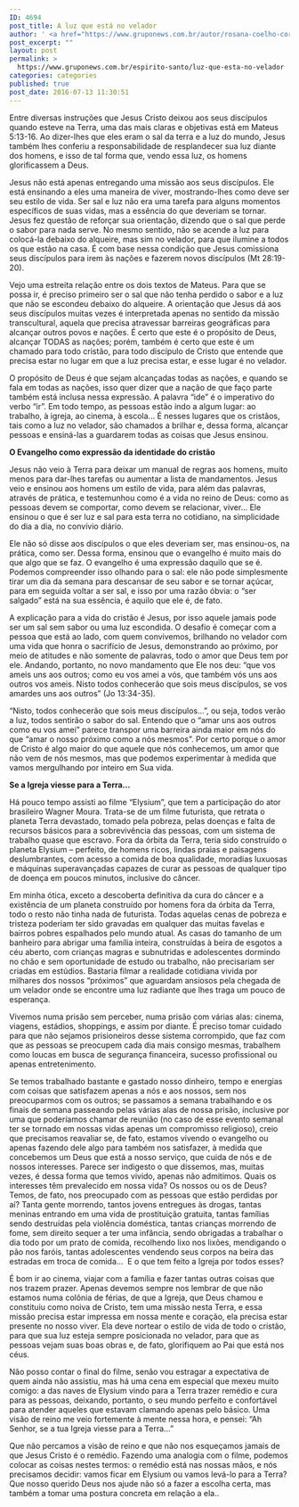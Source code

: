 ```yaml
---
ID: 4694
post_title: A luz que está no velador
author: ' <a href="https://www.gruponews.com.br/autor/rosana-coelho-correa-de-oliveira" rel="tag">Rosana Coelho Correa de Oliveira</a>'
post_excerpt: ""
layout: post
permalink: >
  https://www.gruponews.com.br/espirito-santo/luz-que-esta-no-velador
categories: categories
published: true
post_date: 2016-07-13 11:30:51
---
```

<p class="p1"><span class="s1">E</span><span class="s1">ntre diversas instruções que Jesus Cristo deixou aos seus discípulos quando esteve na Terra, uma das mais claras e objetivas está em Mateus 5:13-16. Ao dizer-lhes que eles eram o sal da terra e a luz do mundo, Jesus também lhes conferiu a responsabilidade de resplandecer sua luz diante dos homens, e isso de tal forma que, vendo essa luz, os homens glorificassem a Deus.</span></p>
<p class="p3"><span class="s1">Jesus não está apenas entregando uma missão aos seus discípulos. Ele está ensinando a eles uma maneira de viver, mostrando-lhes como deve ser seu estilo de vida. Ser sal e luz não era uma tarefa para alguns momentos específicos de suas vidas, mas a essência do que deveriam se tornar. Jesus fez questão de reforçar sua orientação, dizendo que o sal que perde o sabor para nada serve. No mesmo sentido, não se acende a luz para colocá-la debaixo do alqueire, mas sim no velador, para que ilumine a todos os que estão na casa. É com base nessa condição que Jesus comissiona seus discípulos para irem às nações e fazerem novos discípulos (Mt 28:19-20). </span></p>
<p class="p3"><span class="s1">Vejo uma estreita relação entre os dois textos de Mateus. Para que se possa ir, é preciso primeiro ser o sal que não tenha perdido o sabor e a luz que não se escondeu debaixo do alqueire. A orientação que Jesus dá aos seus discípulos muitas vezes é interpretada apenas no sentido da missão transcultural, aquela que precisa atravessar barreiras geográficas para alcançar outros povos e nações. É certo que este é o propósito de Deus, alcançar TODAS as nações; porém, também é certo que este é um chamado para todo cristão, para todo discípulo de Cristo que entende que precisa estar no lugar em que a luz precisa estar, e esse lugar é no velador.</span></p>
<p class="p3"><span class="s1">O propósito de Deus é que sejam alcançadas todas as nações, e quando se fala em todas as nações, isso quer dizer que a nação de que faço parte também está inclusa nessa expressão. A palavra “ide” é o imperativo do verbo “ir”. Em todo tempo, as pessoas estão indo a algum lugar: ao trabalho, à igreja, ao cinema, à escola... É nesses lugares que os cristãos, tais como a luz no velador, são chamados a brilhar e, dessa forma, alcançar pessoas e ensiná-las a guardarem todas as coisas que Jesus ensinou. </span></p>
<p class="p4"><span class="s1"><b>O Evangelho como expressão da identidade do cristão</b></span></p>
<p class="p2"><span class="s1">Jesus não veio à Terra para deixar um manual de regras aos homens, muito menos para dar-lhes tarefas ou aumentar a lista de mandamentos. Jesus veio e ensinou aos homens um estilo de vida, para além das palavras, através de prática, e testemunhou como é a vida no reino de Deus: como as pessoas devem se comportar, como devem se relacionar, viver... Ele ensinou o que é ser luz e sal para esta terra no cotidiano, na simplicidade do dia a dia, no convívio diário. </span></p>
<p class="p3"><span class="s1">Ele não só disse aos discípulos o que eles deveriam ser, mas ensinou-os, na prática, como ser. Dessa forma, ensinou que o evangelho é muito mais do que algo que se faz. O evangelho é uma expressão daquilo que se é. Podemos compreender isso olhando para o sal: ele não pode simplesmente tirar um dia da semana para descansar de seu sabor e se tornar açúcar, para em seguida voltar a ser sal, e isso por uma razão óbvia: o “ser salgado” está na sua essência, é aquilo que ele é, de fato.</span></p>
<p class="p3"><span class="s1">A explicação para a vida do cristão é Jesus, por isso aquele jamais pode ser um sal sem sabor ou uma luz escondida. O desafio é começar com a pessoa que está ao lado, com quem convivemos, brilhando no velador com uma vida que honra o sacrifício de Jesus, demonstrando ao próximo, por meio de atitudes e não somente de palavras, todo o amor que Deus tem por ele. Andando, portanto, no novo mandamento que Ele nos deu: “que vos ameis uns aos outros; como eu vos amei a vós, que também vós uns aos outros vos ameis. Nisto todos conhecerão que sois meus discípulos, se vos amardes uns aos outros” (Jo 13:34-35).</span></p>
<p class="p3"><span class="s1">“Nisto, todos conhecerão que sois meus discípulos...”, ou seja, todos verão a luz, todos sentirão o sabor do sal. Entendo que o “amar uns aos outros como eu vos amei” parece transpor uma barreira ainda maior em nós do que “amar o nosso próximo como a nós mesmos”. Por certo porque o amor de Cristo é algo maior do que aquele que nós conhecemos, um amor que não vem de nós mesmos, mas que podemos experimentar à medida que vamos mergulhando por inteiro em Sua vida.</span></p>
<p class="p4"><span class="s1"><b>Se a Igreja viesse para a Terra...</b></span></p>
<p class="p2"><span class="s1">Há pouco tempo assisti ao filme “Elysium”, que tem a participação do ator brasileiro Wagner Moura. Trata-se de um filme futurista, que retrata o planeta Terra devastado, tomado pela pobreza, pelas doenças e falta de recursos básicos para a sobrevivência das pessoas, com um sistema de trabalho quase que escravo. Fora da órbita da Terra, teria sido construído o planeta Elysium – perfeito, de homens ricos, lindas praias e paisagens deslumbrantes, com acesso a comida de boa qualidade, moradias luxuosas e máquinas superavançadas capazes de curar as pessoas de qualquer tipo de doença em poucos minutos, inclusive do câncer. </span></p>
<p class="p3"><span class="s1">Em minha ótica, exceto a descoberta definitiva da cura do câncer e a existência de um planeta construído por homens fora da órbita da Terra, todo o resto não tinha nada de futurista. Todas aquelas cenas de pobreza e tristeza poderiam ter sido gravadas em qualquer das muitas favelas e bairros pobres espalhados pelo mundo atual. As casas do tamanho de um banheiro para abrigar uma família inteira, construídas à beira de esgotos a céu aberto, com crianças magras e subnutridas e adolescentes dormindo no chão e sem oportunidade de estudo ou trabalho, não precisariam ser criadas em estúdios. Bastaria filmar a realidade cotidiana vivida por milhares dos nossos “próximos” que aguardam ansiosos pela chegada de um velador onde se encontre uma luz radiante que lhes traga um pouco de esperança.</span></p>
<p class="p3"><span class="s1">Vivemos numa prisão sem perceber, numa prisão com várias alas: cinema, viagens, estádios, shoppings, e assim por diante. É preciso tomar cuidado para que não sejamos prisioneiros desse sistema corrompido, que faz com que as pessoas se preocupem cada dia mais consigo mesmas, trabalhem como loucas em busca de segurança financeira, sucesso profissional ou apenas entretenimento.</span></p>
<p class="p3"><span class="s1">Se temos trabalhado bastante e gastado nosso dinheiro, tempo e energias com coisas que satisfazem apenas a nós e aos nossos, sem nos preocuparmos com os outros; se passamos a semana trabalhando e os finais de semana passeando pelas várias alas de nossa prisão, inclusive por uma que poderíamos chamar de reunião (no caso de esse evento semanal ter se tornado em nossas vidas apenas um compromisso religioso), creio que precisamos reavaliar se, de fato, estamos vivendo o evangelho ou apenas fazendo dele algo para também nos satisfazer, à medida que concebemos um Deus que está a nosso serviço, que cuida de nós e de nossos interesses. Parece ser indigesto o que dissemos, mas, muitas vezes, é dessa forma que temos vivido, apenas não admitimos. Quais os interesses têm prevalecido em nossa vida? Os nossos ou os de Deus? Temos, de fato, nos preocupado com as pessoas que estão perdidas por aí? Tanta gente morrendo, tantos jovens entregues às drogas, tantas meninas entrando em uma vida de prostituição gratuita, tantas famílias sendo destruídas pela violência doméstica, tantas crianças morrendo de fome, sem direito sequer a ter uma infância, sendo obrigadas a trabalhar o dia todo por um prato de comida, recolhendo lixo nos lixões, mendigando o pão nos faróis, tantas adolescentes vendendo seus corpos na beira das estradas em troca de comida...<span class="Apple-converted-space">  </span>E o que tem feito a Igreja por todos esses?</span></p>
<p class="p3"><span class="s1">É bom ir ao cinema, viajar com a família e fazer tantas outras coisas que nos trazem prazer. Apenas devemos sempre nos lembrar de que não estamos numa colônia de férias, de que a Igreja, que Deus chamou e constituiu como noiva de Cristo, tem uma missão nesta Terra, e essa missão precisa estar impressa em nossa mente e coração, ela precisa estar presente no nosso viver. Ela deve nortear o estilo de vida de todo o cristão, para que sua luz esteja sempre posicionada no velador, para que as pessoas vejam suas boas obras e, de fato, glorifiquem ao Pai que está nos céus.</span></p>
<p class="p3"><span class="s1">Não posso contar o final do filme, senão vou estragar a expectativa de quem ainda não assistiu, mas há uma cena em especial que mexeu muito comigo: a das naves de Elysium vindo para a Terra trazer remédio e cura para as pessoas, deixando, portanto, o seu mundo perfeito e confortável para atender aqueles que estavam clamando apenas pelo básico. Uma visão de reino me veio fortemente à mente nessa hora, e pensei: “Ah Senhor, se a tua Igreja viesse para a Terra...”</span></p>
<p class="p3"><span class="s1">Que não percamos a visão de reino e que não nos esqueçamos jamais de que Jesus Cristo é o remédio. Fazendo uma analogia com o filme, podemos colocar as coisas nestes termos: o remédio está nas nossas mãos, e nós precisamos decidir: vamos ficar em Elysium ou vamos levá-lo para a Terra? Que nosso querido Deus nos ajude não só a fazer a escolha certa, mas também a tomar uma postura concreta em relação a ela..</span></p>